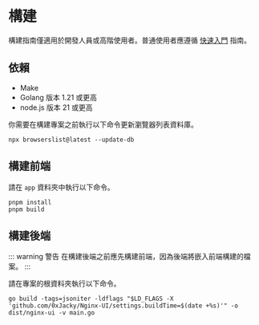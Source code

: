# 構建

構建指南僅適用於開發人員或高階使用者。普通使用者應遵循 [快速入門](./getting-started) 指南。

## 依賴

- Make
- Golang 版本 1.21 或更高
- node.js 版本 21 或更高

你需要在構建專案之前執行以下命令更新瀏覽器列表資料庫。
  ```shell
  npx browserslist@latest --update-db
  ```

## 構建前端

請在 `app` 資料夾中執行以下命令。

```shell
pnpm install
pnpm build
```

## 構建後端

::: warning 警告
在構建後端之前應先構建前端，因為後端將嵌入前端構建的檔案。
:::

請在專案的根資料夾執行以下命令。

```shell
go build -tags=jsoniter -ldflags "$LD_FLAGS -X 'github.com/0xJacky/Nginx-UI/settings.buildTime=$(date +%s)'" -o dist/nginx-ui -v main.go
```
